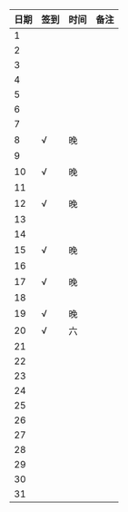 日期|签到|时间|备注|
:---------------|:---------------|:---------------|:---------------
1||||
2||||
3||||
4||||
5||||
6||||
7||||
8|√|晚||
9||||
10|√|晚||
11||||
12|√|晚||
13||||
14||||
15|√|晚||
16||||
17|√|晚||
18||||
19|√|晚||
20|√|六||
21||||
22||||
23||||
24||||
25||||
26||||
27||||
28||||
29||||
30||||
31||||
